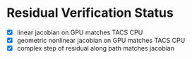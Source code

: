 # Residual Verification Status

- [x] linear jacobian on GPU matches TACS CPU
- [x] geometric nonlinear jacobian on GPU matches TACS CPU
- [x] complex step of residual along path matches jacobian